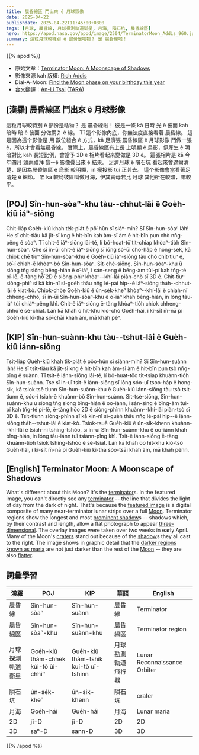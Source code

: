 ```yaml
---
title: 晨昏線區 鬥出來 ê 月球影像
date: 2025-04-22
publishdate: 2025-04-22T11:45:00+0800
tags: [月球, 晨昏線, 月球探測軌道衛星, 月海, 隕石坑, 晨昏線區]
hero: https://apod.nasa.gov/apod/image/2504/TerminatorMoon_Addis_960.jpg
summary: 這粒月球較特別 ê 部份是啥物？ 是 晨昏線啦！ 
---
```


{{% apod %}}

- 原始文章：[Terminator Moon: A Moonscape of Shadows](https://apod.nasa.gov/apod/ap250422.html)
- 影像來源 kah 版權: [Rich Addis][Rich_Addis]
- Dial-A-Moon: [Find the Moon phase on your birthday this year](https://svs.gsfc.nasa.gov/5415/)
- 台文翻譯：[An-Li Tsai][An-Li Tsai] ([TARA][TARA])


## [漢羅] 晨昏線區 鬥出來 ê 月球影像
這粒月球較特別 ê 部份是啥物？ 是 晨昏線啦！ 
彼是一條 kā 日時 光 ê 彼面 kah 暗時 暗 ê 彼面 分做兩爿 ê 線。 
Tī 這个影像內底，你無法度直接看著 晨昏線。 
這是因為這个影像是 用 數位組合 ê 方式，kā 足濟張 晨昏線區 ê 月球影像 鬥做一張 ê，所以才會看無晨昏線。 
實際上，晨昏線區有上長 上明顯 ê 烏影，伊產生 ê 明暗對比 kah 長短比例，會當予 2D ê 相片看起來變做是 3D ê。 
這張相片是 kā 今年四月 頭兩禮拜 翕--ê 影像疊出來 ê 結果。
足濟月球 ê 隕石坑 看起來會遮爾清楚，是因為晨昏線區 ê 烏影 較明顯，in 攏投影 tùi 正爿去。 
這个影像會當看著足清楚 ê 細節。 
咱 kā 較烏彼區叫做月海，伊其實毋若比 月球 其他所在較暗，嘛較平。

<!--
## [中文] 末日之月：陰影籠罩的月景

這顆月亮有何不同？
是它的末日線。
在這張精選圖片中，你無法直接看到任何末日線——這條將白天的光明與夜晚的黑暗分開的線。
這是因為這張精選圖片是由滿月上方許多接近末日線的月球條紋組成的數位合成圖。
末日線區域呈現最長、最明顯的陰影——這些陰影的對比和長度，使平面照片呈現出三維效果。
這些疊加影像是在四月初的兩週內拍攝的。
月球上的許多隕石坑因其在右側投射的陰影而格外醒目。
影像以圖形細節展示了被稱為月海的較暗區域不僅比月球其他部分更暗，而且也更平坦。

## [英文] Terminator Moon: A Moonscape of Shadows

What's different about this Moon?
It's the terminators.
In the featured image, you can't directly see any terminator -- the line that divides the light of day from the dark of night.
That's because the featured image is a digital composite of many near-terminator lunar strips over a full Moon.
Terminator regions show the longest and most prominent shadows -- shadows which, by their contrast and length, allow a flat photograph to appear three-dimensional.
The overlay images were taken over two weeks in early April.
Many of the Moon's craters stand out because of the shadows they all cast to the right.
The image shows in graphic detail that the darker regions known as maria are not just darker than the rest of the Moon -- they are also flatter.


-->

## [POJ] Sîn-hun-sòaⁿ-khu tàu--chhut-lâi ê Goe̍h-kiû iáⁿ-siōng
Chit-lia̍p Goe̍h-kiû khah te̍k-pia̍t ê pō͘-hūn sī siáⁿ-mih?
Sī Sîn-hun-sòaⁿ la̍h!
He sī chi̍t-tiâu kā ji̍t-sî kng ê hit-bīn kah àm-sî àm ê hit-bīn pun chò nn̄g-pêng ê sòaⁿ.
Tī chit-ê iáⁿ-siōng lāi-té, lí bô-hoat-tō͘ ti̍t-chiap khòaⁿ-tio̍h Sîn-hun-sòaⁿ.
Che sī in-ūi chit-ê iáⁿ-siōng sī iōng só͘-ūi cho͘-ha̍p ê hong-sek, kā chiok chē tiuⁿ Sîn-hun-sòaⁿ-khu ê Goe̍h-kiû iáⁿ-siōng tàu chò chi̍t-tiuⁿ ê, só͘-í chiah-ē khòaⁿ-bô Sîn-hun-sòaⁿ.
Si̍t-chè-siōng, Sîn-hun-sòaⁿ-khu ū siōng tn̂g siōng bêng-hián ê o͘-iáⁿ, i sán-seng ê bêng-àm tùi-pí kah tn̂g-té pí-lē, ē-tàng hō͘ 2D ê siòng-phìⁿ khòaⁿ--khí-lâi piàn-chò sī 3D ê.
Chit-tiuⁿ siòng-phìⁿ sī kā kin-nî sì-goe̍h thâu nn̄g lé-pài hip--ê iáⁿ-siōng tha̍h--chhut-lâi ê kiat-kò.
Chiok-chōe Goe̍h-kiû ê ún-se̍k-kheⁿ khòaⁿ--khí-lâi ē chiah-nī chheng-chhó͘, sī in-ūi Sîn-hun-sòaⁿ-khu ê o͘-iáⁿ khah bêng-hián, in lóng tâu-iáⁿ tùi chiàⁿ-pêng khì.
Chit-ê iáⁿ-siōng ē-tàng khòaⁿ-tio̍h chiok chheng-chhó͘ ê sè-chiat.
Lán kā khah o͘ hit-khu kiò-chò Goe̍h-hái, i kî-si̍t m̄-nā pí Goe̍h-kiû kî-tha só͘-chāi khah àm, mā khah pêⁿ.

## [KIP] Sîn-hun-suànn-khu tàu--tshut-lâi ê Gue̍h-kiû iánn-siōng
Tsit-lia̍p Gue̍h-kiû khah ti̍k-pia̍t ê pōo-hūn sī siánn-mih?
Sī Sîn-hun-suànn la̍h!
He sī tsi̍t-tiâu kā ji̍t-sî kng ê hit-bīn kah àm-sî àm ê hit-bīn pun tsò nn̄g-pîng ê suànn.
Tī tsit-ê iánn-siōng lāi-té, lí bô-huat-tōo ti̍t-tsiap khuànn-tio̍h Sîn-hun-suànn.
Tse sī in-uī tsit-ê iánn-siōng sī iōng sóo-uī tsoo-ha̍p ê hong-sik, kā tsiok tsē tiunn Sîn-hun-suànn-khu ê Gue̍h-kiû iánn-siōng tàu tsò tsi̍t-tiunn ê, sóo-í tsiah-ē khuànn-bô Sîn-hun-suànn.
Si̍t-tsè-siōng, Sîn-hun-suànn-khu ū siōng tn̂g siōng bîng-hián ê oo-iánn, i sán-sing ê bîng-àm tuì-pí kah tn̂g-té pí-lē, ē-tàng hōo 2D ê siòng-phìnn khuànn--khí-lâi piàn-tsò sī 3D ê.
Tsit-tiunn siòng-phìnn sī kā kin-nî sì-gue̍h thâu nn̄g lé-pài hip--ê iánn-siōng tha̍h--tshut-lâi ê kiat-kò.
Tsiok-tsuē Gue̍h-kiû ê ún-si̍k-khenn khuànn--khí-lâi ē tsiah-nī tshing-tshóo, sī in-uī Sîn-hun-suànn-khu ê oo-iánn khah bîng-hián, in lóng tâu-iánn tuì tsiànn-pîng khì.
Tsit-ê iánn-siōng ē-tàng khuànn-tio̍h tsiok tshing-tshóo ê sè-tsiat.
Lán kā khah oo hit-khu kiò-tsò Gue̍h-hái, i kî-si̍t m̄-nā pí Gue̍h-kiû kî-tha sóo-tsāi khah àm, mā khah pênn.

## [English] Terminator Moon: A Moonscape of Shadows

What's different about this Moon?
It's the [terminator][terminator]s.
In the featured image, you can't directly see any [terminator][terminator] -- the line that divides the light of day from the dark of night.
That's because the [featured image][featured_image] is a digital composite of many near-terminator lunar strips over a full [Moon][Moon].
Terminator regions show the longest and most [prominent shadow][prominent_shadow]s -- shadows which, by their contrast and length, allow a flat photograph to appear [three-dimensional][three_dimensional].
The overlay images were taken over two weeks in early April.
Many of the Moon's [craters][craters] stand out because of the [shadow][shadow]s they all cast to the right.
The image shows in graphic detail that the [darker regions known as maria][darker_regions_known_as_maria] are not just darker than the rest of the [Moon][Moon] -- they are also [flatter][flatter].


## 詞彙學習
|漢羅|POJ|KIP|華語|English|
|-|-|-|-|-|
|晨昏線|Sîn-hun-sòaⁿ|Sîn-hun-suànn|晨昏線|Terminator|
|晨昏線區|Sîn-hun-sòaⁿ-khu|Sîn-hun-suànn-khu|晨昏線區|Terminator region|
|月球探測軌道衛星|Goe̍h-kiû thàm-chhek kúi-tō ūi-chhiⁿ|Gue̍h-kiû thàm-tshik kuí-tō uī-tshinn|月球勘測軌道飛行器|Lunar Reconnaissance Orbiter|
|隕石坑|ún-se̍k-kheⁿ|ún-si̍k-khenn|隕石坑|crater|
|月海|Goe̍h-hái|Gue̍h-hái|月海|Lunar maria|
|2D|jī-D|jī-D|2D|2D|
|3D|saⁿ-D|sann-D|3D|3D|


{{% /apod %}}

[An-Li Tsai]: mailto:thianbun.taigi@gmail.com
[TARA]: https://tara.tw

[Copyright]: https://apod.nasa.gov/apod/fap/lib/about_apod.html#srapply
[License3]: https://creativecommons.org/licenses/by-nc-nd/3.0/
[License2]:https://creativecommons.org/licenses/by-nc-nd/2.0/
[NASA]:https://www.nasa.gov/

[terminator]:https://en.wikipedia.org/wiki/Terminator_(solar)
[featured_image]:https://www.instagram.com/p/DIcPVpbsRO4/
[Moon]:https://science.nasa.gov/moon/
[prominent_shadow]:https://i.pinimg.com/736x/1e/c4/a9/1ec4a9503ab9fdfaede7f3a6b93e5ba0--light-and-shadow-cat-silhouette.jpg
[three_dimensional]:https://solarsystem.nasa.gov/gltf_embed/2366/
[craters]:https://spaceplace.nasa.gov/impact-crater/
[shadow]:https://apod.nasa.gov/apod/ap211125.html
[darker_regions_known_as_maria]:https://en.wikipedia.org/wiki/Lunar_mare#/media/File:Moon_names.svg
[flatter]:https://cache.desktopnexus.com/thumbseg/154/154798-bigthumbnail.jpg
[Find_the_Moon_phase_on_your_birthday_this_year]:https://svs.gsfc.nasa.gov/5415/
[almost_everything]:https://apod.nasa.gov/apod/ap250423.html

[Rich_Addis]:https://www.instagram.com/richaddisastro/